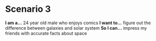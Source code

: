 # Scenario 3

**I am a…** 24 year old male who enjoys comics
**I want to…** figure out the difference between galaxies and solar system
**So I can…** impress my friends with accurate facts about space